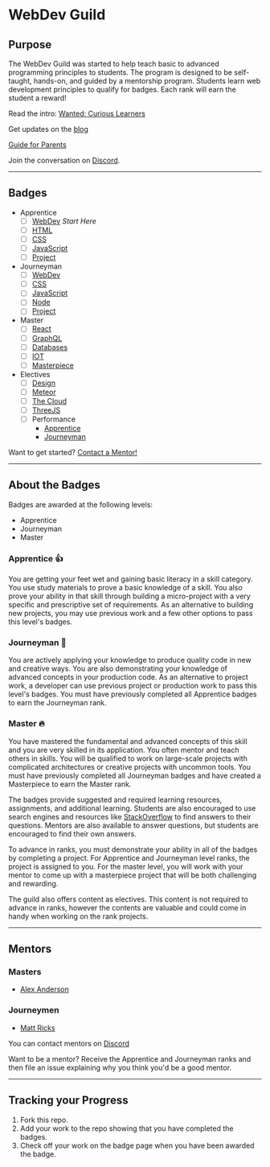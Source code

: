 # WebDev Guild

## Purpose

The WebDev Guild was started to help teach basic to advanced programming principles to students. The program is designed to be self-taught, hands-on, and guided by a mentorship program. Students learn web development principles to qualify for badges. Each rank will earn the student a reward!

Read the intro: [Wanted: Curious Learners](intro.md)

Get updates on the [blog](blog)

[Guide for Parents](parents.md)

Join the conversation on [Discord](https://discord.gg/PUcnnjV).

-----

## Badges

- Apprentice
  - [ ] [WebDev](apprentice/webdev.md) *Start Here*
  - [ ] [HTML](apprentice/html.md)
  - [ ] [CSS](apprentice/css.md)
  - [ ] [JavaScript](apprentice/javascript.md)
  - [ ] [Project](apprentice/project.md)
- Journeyman
  - [ ] [WebDev](journeyman/webdev.md)
  - [ ] [CSS](journeyman/css.md)
  - [ ] [JavaScript](journeyman/javascript.md)
  - [ ] [Node](journeyman/node.md)
  - [ ] [Project](journeyman/project.md)
- Master
  - [ ] [React](master/react.md)
  - [ ] [GraphQL](master/graphql.md)
  - [ ] [Databases](master/databases.md)
  - [ ] [IOT](master/iot.md)
  - [ ] [Masterpiece](master/masterpiece.md)
- Electives
  - [ ] [Design](https://hackdesign.org/lessons)
  - [ ] [Meteor](electives/meteor.md)
  - [ ] [The Cloud](electives/cloud.md)
  - [ ] [ThreeJS](electives/threejs.md)
  - [ ] Performance
    - [Apprentice](https://github.com/fs-webdev/skill-building-program/blob/master/badges-active/performance/apprentice.md)
    - [Journeyman](https://github.com/fs-webdev/skill-building-program/blob/master/badges-active/performance/journeyman.md)

Want to get started? [Contact a Mentor!](#mentors)

-----

## About the Badges

Badges are awarded at the following levels:

- Apprentice
- Journeyman
- Master

### Apprentice 👍
You are getting your feet wet and gaining basic literacy in a skill category. You use study materials to prove a basic knowledge of a skill. You also prove your ability in that skill through building a micro-project with a very specific and prescriptive set of requirements. As an alternative to building new projects, you may use previous work and a few other options to pass this level's badges.

### Journeyman 💪
You are actively applying your knowledge to produce quality code in new and creative ways. You are also demonstrating your knowledge of advanced concepts in your production code. As an alternative to project work, a developer can use previous project or production work to pass this level's badges. You must have previously completed all Apprentice badges to earn the Journeyman rank.

### Master 🔥
You have mastered the fundamental and advanced concepts of this skill and you are very skilled in its application. You often mentor and teach others in skills. You will be qualified to work on large-scale projects with complicated architectures or creative projects with uncommon tools. You must have previously completed all Journeyman badges and have created a Masterpiece to earn the Master rank.

The badges provide suggested and required learning resources, assignments, and additional learning. Students are also encouraged to use search engines and resources like [StackOverflow](https://stackoverflow.com) to find answers to their questions. Mentors are also available to answer questions, but students are encouraged to find their own answers.

To advance in ranks, you must demonstrate your ability in all of the badges by completing a project. For Apprentice and Journeyman level ranks, the project is assigned to you. For the master level, you will work with your mentor to come up with a masterpiece project that will be both challenging and rewarding. 

The guild also offers content as electives. This content is not required to advance in ranks, however the contents are valuable and could come in handy when working on the rank projects.

-----

## Mentors

### Masters

- [Alex Anderson](https://github.com/alexanderson1993)

### Journeymen

- [Matt Ricks](https://github.com/Emrix)

You can contact mentors on [Discord](https://discord.gg/PUcnnjV)

Want to be a mentor? Receive the Apprentice and Journeyman ranks and then file an issue explaining why you think you'd be a good mentor.

-----

## Tracking your Progress

1. Fork this repo.
2. Add your work to the repo showing that you have completed the badges. 
3. Check off your work on the badge page when you have been awarded the badge.

